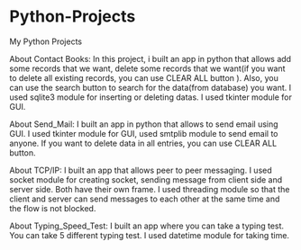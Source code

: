# Python-Projects
My Python Projects

About Contact Books:
  In this project, i built an app in python that allows add some records that we want, delete some records that we want(if you want to delete all existing records, you can use CLEAR ALL button ).
  Also, you can use the search button to search for the data(from database)  you want.
  I used sqlite3 module for inserting or deleting datas.
  I used tkinter module for GUI.
  
  
  About Send_Mail:
    I built an app in python that allows to send email using GUI.
    I used tkinter module for GUI, used smtplib module to send email to anyone.
    If you want to delete data in all entries, you can use CLEAR ALL button.
    
   About TCP/IP:
   I built an app that allows peer to peer messaging.
   I used socket module for creating socket, sending message from client side and server side.
   Both have their own frame.
   I used  threading module so that the client and server can send messages to each other at the same time and the flow is not blocked.

  About Typing_Speed_Test:
    I built an app where you can take a typing test.
    You can take 5 different typing test.
    I used datetime module for taking time.
    
